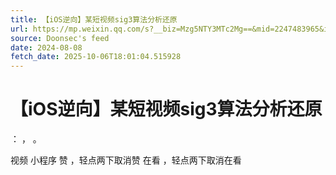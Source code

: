 ```yaml
---
title: 【iOS逆向】某短视频sig3算法分析还原
url: https://mp.weixin.qq.com/s?__biz=Mzg5NTY3MTc2Mg==&mid=2247483965&idx=1&sn=4d4543f0503688176620323d23dcc1d6
source: Doonsec's feed
date: 2024-08-08
fetch_date: 2025-10-06T18:01:04.515928
---
```


# 【iOS逆向】某短视频sig3算法分析还原

：
，
。

视频
小程序
赞
，轻点两下取消赞
在看
，轻点两下取消在看